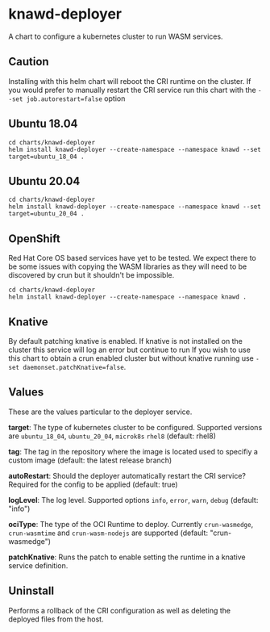 # knawd-deployer

A chart to configure a kubernetes cluster to run WASM services.

## Caution
Installing with this helm chart will reboot the CRI runtime on the cluster.
If you would prefer to manually restart the CRI service run this chart with the `--set job.autorestart=false` option

## Ubuntu 18.04

```
cd charts/knawd-deployer
helm install knawd-deployer --create-namespace --namespace knawd --set target=ubuntu_18_04 .
```

## Ubuntu 20.04

```
cd charts/knawd-deployer
helm install knawd-deployer --create-namespace --namespace knawd --set target=ubuntu_20_04 .
```

## OpenShift

Red Hat Core OS based services have yet to be tested. We expect there to be some issues with copying the WASM libraries as they will need to be discovered by crun but it shouldn't be impossible.

```
cd charts/knawd-deployer
helm install knawd-deployer --create-namespace --namespace knawd .
```

## Knative

By default patching knative is enabled. If knative is not installed on the cluster this service will log an error but continue to run
If you wish to use this chart to obtain a crun enabled cluster but without knative running use `-set daemonset.patchKnative=false`.


## Values

These are the values particular to the deployer service.

**target**: The type of kubernetes cluster to be configured. Supported versions are `ubuntu_18_04`, `ubuntu_20_04`, `microk8s` `rhel8` (default: rhel8)

**tag**: The tag in the repository where the image is located used to specifiy a custom image  (default: the latest release branch)

**autoRestart**: Should the deployer automatically restart the CRI service? Required for the config to be applied (default: true)

**logLevel**: The log level. Supported options `info`, `error`, `warn`, `debug` (default: "info") 

**ociType**: The type of the OCI Runtime to deploy. Currently `crun-wasmedge`, `crun-wasmtime` and `crun-wasm-nodejs` are supported (default: "crun-wasmedge")

**patchKnative**: Runs the patch to enable setting the runtime in a knative service definition.

## Uninstall

Performs a rollback of the CRI configuration as well as deleting the deployed files from the host.
